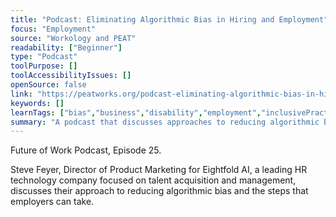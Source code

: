 ```yaml
---
title: "Podcast: Eliminating Algorithmic Bias in Hiring and Employment"
focus: "Employment"
source: "Workology and PEAT"
readability: ["Beginner"]
type: "Podcast"
toolPurpose: []
toolAccessibilityIssues: []
openSource: false
link: "https://peatworks.org/podcast-eliminating-algorithmic-bias-in-hiring-and-employment/"
keywords: []
learnTags: ["bias","business","disability","employment","inclusivePractice","solution"]
summary: "A podcast that discusses approaches to reducing algorithmic bias in HR practices and the steps employers can take. "
---
```

Future of Work Podcast, Episode 25.

Steve Feyer, Director of Product Marketing for Eightfold AI, a leading HR technology company focused on talent acquisition and management, discusses their approach to reducing algorithmic bias and the steps that employers can take.
